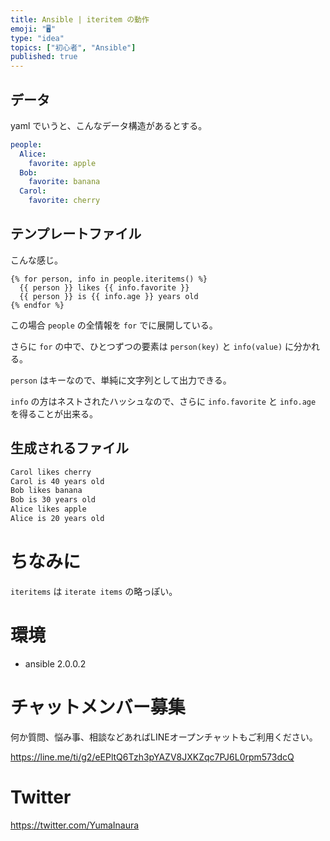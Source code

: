 ```yaml
---
title: Ansible | iteritem の動作
emoji: "🖥"
type: "idea"
topics: ["初心者", "Ansible"]
published: true
---
```



## データ

yaml でいうと、こんなデータ構造があるとする。

```yaml
people:
  Alice:
    favorite: apple
  Bob:
    favorite: banana
  Carol:
    favorite: cherry
```

## テンプレートファイル

こんな感じ。


```example.txt.j2
{% for person, info in people.iteritems() %}
  {{ person }} likes {{ info.favorite }}
  {{ person }} is {{ info.age }} years old
{% endfor %}
```

この場合 `people` の全情報を `for` でに展開している。

さらに `for` の中で、ひとつずつの要素は `person(key)` と `info(value)` に分かれる。

`person` はキーなので、単純に文字列として出力できる。

`info` の方はネストされたハッシュなので、さらに `info.favorite` と `info.age` を得ることが出来る。

## 生成されるファイル

```example.txt
Carol likes cherry
Carol is 40 years old
Bob likes banana
Bob is 30 years old
Alice likes apple
Alice is 20 years old
```

# ちなみに

`iteritems` は `iterate items` の略っぽい。


# 環境

- ansible 2.0.0.2








<!-- Update From Qiita API -->

# チャットメンバー募集


何か質問、悩み事、相談などあればLINEオープンチャットもご利用ください。

https://line.me/ti/g2/eEPltQ6Tzh3pYAZV8JXKZqc7PJ6L0rpm573dcQ





# Twitter


https://twitter.com/YumaInaura


<!-- Update From Qiita API -->


